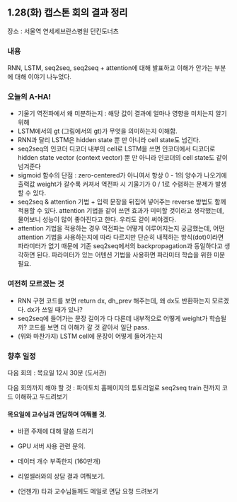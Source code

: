 ## 1.28(화) 캡스톤 회의 결과 정리

장소 : 서울역 연세세브란스병원 던킨도너츠

### 내용

RNN, LSTM, seq2seq, seq2seq + attention에 대해 발표하고 이해가 안가는 부분에 대해 이야기 나누었다.

### 오늘의 A-HA!

* 기울기 역전파에서 왜 미분하는지 : 해당 값이 결과에 얼마나 영향을 미치는지 알기 위해
* LSTM에서의 gt (그림에서의 gt)가 무엇을 의미하는지 이해함.
* RNN과 달리 LSTM은 hidden state 뿐 만 아니라 cell state도 넘긴다.
* seq2seq의 인코더 디코더 내부의 cell로 LSTM을 쓰면 인코더에서 디코더로 hidden state vector (context vector) 뿐 만 아니라 인코더의 cell state도 같이 넘겨준다
* sigmoid 함수의 단점 : zero-centered가 아니여서 항상 0 - 1의 양수가 나오기에 출력값 weight가 갈수록 커져서 역전파 시 기울기가 0 / 1로 수렴하는 문제가 발생할 수  있다.
* seq2seq & attention 기법 + 입력 문장을 뒤집어 넣어주는 reverse 방법도 함께 적용할 수 있다. attention 기법을 같이 쓰면 효과가 미미할 것이라고 생각했는데, 물어보니 성능이 많이 좋아진다고 한다. 우리도 같이 써야겠다.
* attention 기법을 적용하는 경우 역전파는 어떻게 이루어지는지 궁금했는데, 어떤 attention 기법을 사용하는지에 따라 다르지만 단순히 내적하는 방식(dot)이라면 파라미터가 없기 때문에 기존 seq2seq에서의 backpropagation과 동일하다고 생각하면 된다. 파라미터가 있는 어텐션 기법을 사용하면 파라미터 학습을 위한 미분 필요.

### 여전히 모르겠는 것

* RNN 구현 코드를 보면 return dx, dh_prev 해주는데, 왜 dx도 반환하는지 모르겠다. dx가 쓰일 때가 있나?
* seq2seq에 들어가는 문장 길이가 다 다른데 내부적으로 어떻게 weight가 학습될까? 코드를 보면 더 이해가 갈 것 같아서 일단 pass.
* (위와 마찬가지) LSTM cell에 문장이 어떻게 들어가는지

### 향후 일정

다음 회의 : 목요일 12시 30분 (도서관)

다음 회의까지 해야 할 것 : 파이토치 홈페이지의 튜토리얼로 seq2seq train 전까지 코드 이해하고 두드려보기

#### 목요일에 교수님과 면담하며 여쭤볼 것.
- 바뀐 주제에 대해 말씀 드리기
- GPU 서버 사용 관련 문의.
- 데이터 개수 부족한지 (160만개)
- 리얼셀러와의 상담 결과 여쭤보기.

- (언젠가) 타과 교수님들께도 메일로 면담 요청 드려보기
